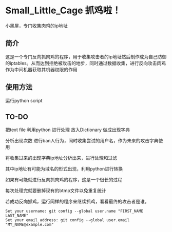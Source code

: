 # Small_Little_Cage 抓鸡啦！
小黑屋，专门收集肉鸡的ip地址

## 简介
这是一个专门反向抓肉鸡的程序，用于收集攻击者的ip地址然后制作成为自己防御的iptables。从而达到拒绝被攻击的地步，同时通过数据收集，进行反向攻击肉鸡作为中间机器获取其机器权限的作用

## 使用方法
运行python script

## TO-DO 
把text file 利用python 进行处理 放入Dictionary 做成出现字典

分析出现次数 进行ban人行为，同时收集尝试的用户名，作为未来的攻击字典使用

将收集过来的出现字典ip地址分析出来，进行处理和过滤

其中ip地址有可能为域名的形式出现，利用python进行转换

如果有可能就进行反向抓肉鸡的程序，这是一个很长的过程

每次处理完就要删掉现有的btmp文件以免重复统计

若成功反向抓鸡，运行同样的程序来继续抓鸡，看看最终的攻击者是谁。

``` 
Set your username: git config --global user.name "FIRST_NAME LAST_NAME"
Set your email address: git config --global user.email "MY_NAME@example.com"
```
